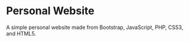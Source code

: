 # Personal Website
A simple personal website made from Bootstrap, JavaScript, PHP, CSS3, and HTML5.
